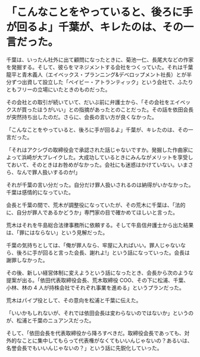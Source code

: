 # 「こんなことをやっていると、後ろに手が回るよ」千葉が、キレたのは、その一言だった。

千葉は、いったん社外に出て顧問になったときに、菊池一仁、長尾大などの作家を発掘する。そして、彼らをマネジメントする会社をつくっていた。それは千葉龍平と青木義人（エイベックス・プランニング&デベロップメント社長）とが半分ずつ出資して設立した「ベイビー・アトランティック」という会社で、ふたりともフリーの立場にいたときのものだった。

その会社との取引が続いていて、だいぶ前に弁護士から、「その会社をエイベックスが買ったほうがいい」との指摘があったとのことだった。その話を依田会長が突然持ち出したのだ。さらに、会長の言い方が良くなかった。

「こんなことをやっていると、後ろに手が回るよ」千葉が、キレたのは、その一言だった。

「それはアクシヴの取締役会で承認された話じゃないですか。発掘した作曲家によって浜崎が大ブレイクした。大成功しているときにみんながメリットを享受しておいて、そのときはお咎めがなかった。会社にも迷惑はかけていない。いまさら、なんで罪人扱いするのか!」

それが千葉の言い分だった。自分だけ罪人扱いされるのは納得がいかなかった。千葉は感情的になっていた。

会長と千葉の間で、荒木が調整役になっていたが、その荒木に千葉は、「法的に、自分が罪人であるかどうか」専門家の目で確かめてほしいと言った。

荒木はそれを牛島総合法律事務所に依頼する。そして牛島信弁護士から出た結果は、「罪にはならない」という見解だった。

千葉の気持ちとしては、「俺が罪人なら、牢屋に入ればいい。罪人じゃないなら、後ろに手が回ると言った会長、謝れよ!」という話になっていった。会長は謝罪しなかった。

その後、新しい経営体制に変えようという話になったとき、会長から次のような提案が出る。「依田代表取締役会長、荒木取締役 COO、その下に松浦、千葉、小林、林の 4 人が持株会社でそれぞれ事業を進める」というプランだった。

荒木はパイプ役として、その意向を松浦と千葉に伝えた。

「いいかもしれないが、それでは依田会長は変わらないのではないか」というのが、松浦と千葉のニュアンスだった。

そして、「依田会長を代表取締役から降ろすべきだ。取締役会長であっても、対外的なことに集中してもらって代表権がなくてもいいんじゃないの？あるいは、名誉会長でもいいんじゃないの？」という話に先鋭化していった。
